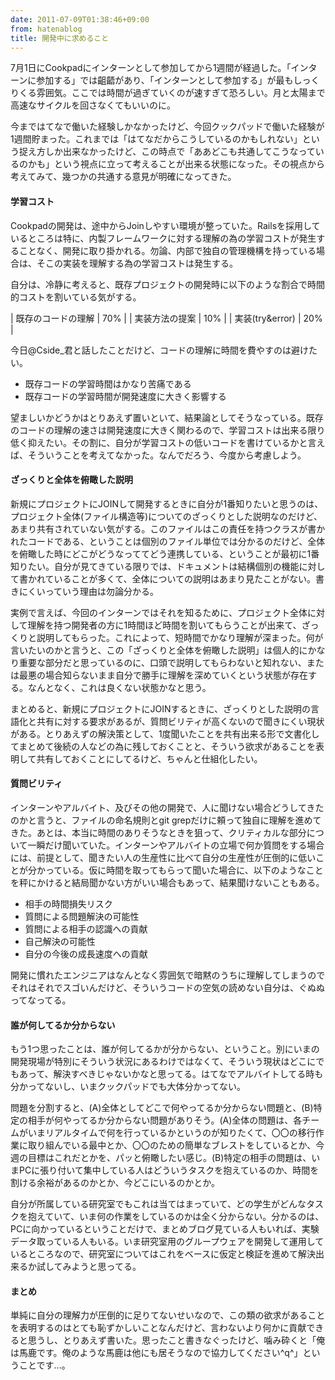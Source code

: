 ```yaml
---
date: 2011-07-09T01:38:46+09:00
from: hatenablog
title: 開発中に求めること
---
```

7月1日にCookpadにインターンとして参加してから1週間が経過した。「インターンに参加する」では齟齬があり、「インターンとして参加する」が最もしっくりくる雰囲気。ここでは時間が過ぎていくのが速すぎて恐ろしい。月と太陽まで高速なサイクルを回さなくてもいいのに。

  

今まではてなで働いた経験しかなかったけど、今回クックパッドで働いた経験が1週間貯まった。これまでは「はてなだからこうしているのかもしれない」という捉え方しか出来なかったけど、この時点で「ああどこも共通してこうなっているのかも」という視点に立って考えることが出来る状態になった。その視点から考えてみて、幾つかの共通する意見が明確になってきた。

#### 学習コスト

Cookpadの開発は、途中からJoinしやすい環境が整っていた。Railsを採用しているところは特に、内製フレームワークに対する理解の為の学習コストが発生することなく、開発に取り掛かれる。勿論、内部で独自の管理機構を持っている場合は、そこの実装を理解する為の学習コストは発生する。

  

自分は、冷静に考えると、既存プロジェクトの開発時に以下のような割合で時間的コストを割いている気がする。

| 既存のコードの理解 | 70% |
| 実装方法の提案 | 10% |
| 実装(try&error) | 20% |

今日@Cside\_君と話したことだけど、コードの理解に時間を費やすのは避けたい。

- 既存コードの学習時間はかなり苦痛である
- 既存コードの学習時間が開発速度に大きく影響する

望ましいかどうかはとりあえず置いといて、結果論としてそうなっている。既存のコードの理解の速さは開発速度に大きく関わるので、学習コストは出来る限り低く抑えたい。その割に、自分が学習コストの低いコードを書けているかと言えば、そういうことを考えてなかった。なんでだろう、今度から考慮しよう。

#### ざっくりと全体を俯瞰した説明

新規にプロジェクトにJOINして開発するときに自分が1番知りたいと思うのは、プロジェクト全体(ファイル構造等)についてのざっくりとした説明なのだけど、あまり共有されていない気がする。このファイルはこの責任を持つクラスが書かれたコードである、ということは個別のファイル単位では分かるのだけど、全体を俯瞰した時にどこがどうなっててどう連携している、ということが最初に1番知りたい。自分が見てきている限りでは、ドキュメントは結構個別の機能に対して書かれていることが多くて、全体についての説明はあまり見たことがない。書きにくいっていう理由は勿論分かる。

  

実例で言えば、今回のインターンではそれを知るために、プロジェクト全体に対して理解を持つ開発者の方に1時間ほど時間を割いてもらうことが出来て、ざっくりと説明してもらった。これによって、短時間でかなり理解が深まった。何が言いたいのかと言うと、この「ざっくりと全体を俯瞰した説明」は個人的にかなり重要な部分だと思っているのに、口頭で説明してもらわないと知れない、または最悪の場合知らないまま自分で勝手に理解を深めていくという状態が存在する。なんとなく、これは良くない状態かなと思う。

  

まとめると、新規にプロジェクトにJOINするときに、ざっくりとした説明の言語化と共有に対する要求があるが、質問ビリティが高くないので聞きにくい現状がある。とりあえずの解決策として、1度聞いたことを共有出来る形で文書化してまとめて後続の人などの為に残しておくことと、そういう欲求があることを表明して共有しておくことにしてるけど、ちゃんと仕組化したい。

#### 質問ビリティ

インターンやアルバイト、及びその他の開発で、人に聞けない場合どうしてきたのかと言うと、ファイルの命名規則とgit grepだけに頼って独自に理解を進めてきた。あとは、本当に時間のありそうなときを狙って、クリティカルな部分について一瞬だけ聞いていた。インターンやアルバイトの立場で何か質問をする場合には、前提として、聞きたい人の生産性に比べて自分の生産性が圧倒的に低いことが分かっている。仮に時間を取ってもらって聞いた場合に、以下のようなことを秤にかけると結局聞かない方がいい場合もあって、結果聞けないこともある。

- 相手の時間損失リスク
- 質問による問題解決の可能性
- 質問による相手の認識への貢献
- 自己解決の可能性
- 自分の今後の成長速度への貢献

開発に慣れたエンジニアはなんとなく雰囲気で暗黙のうちに理解してしまうのでそれはそれでスゴいんだけど、そういうコードの空気の読めない自分は、ぐぬぬってなってる。

#### 誰が何してるか分からない

もう1つ思ったことは、誰が何してるかが分からない、ということ。別にいまの開発現場が特別にそういう状況にあるわけではなくて、そういう現状はどこにでもあって、解決すべきじゃないかなと思ってる。はてなでアルバイトしてる時も分かってないし、いまクックパッドでも大体分かってない。

  

問題を分割すると、(A)全体としてどこで何やってるか分からない問題と、(B)特定の相手が何やってるか分からない問題がありそう。(A)全体の問題は、各チームがいまリアルタイムで何を行っているかというのが知りたくて、〇〇の移行作業に取り組んでいる最中とか、〇〇のための簡単なブレストをしているとか、今週の目標はこれだとかを、パッと俯瞰したい感じ。(B)特定の相手の問題は、いまPCに張り付いて集中している人はどういうタスクを抱えているのか、時間を割ける余裕があるのかとか、今どこにいるのかとか。

  

自分が所属している研究室でもこれは当てはまっていて、どの学生がどんなタスクを抱えていて、いま何の作業をしているのかは全く分からない。分かるのは、PCに向かっているということだけで、まとめブログ見ている人もいれば、実験データ取っている人もいる。いま研究室用のグループウェアを開発して運用しているところなので、研究室についてはこれをベースに仮定と検証を進めて解決出来るか試してみようと思ってる。

#### まとめ

単純に自分の理解力が圧倒的に足りてないせいなので、この類の欲求があることを表明するのはとても恥ずかしいことなんだけど、言わないより何かに貢献できると思うし、とりあえず書いた。思ったこと書きなぐったけど、噛み砕くと「俺は馬鹿です。俺のような馬鹿は他にも居そうなので協力してください^q^」ということです...。

